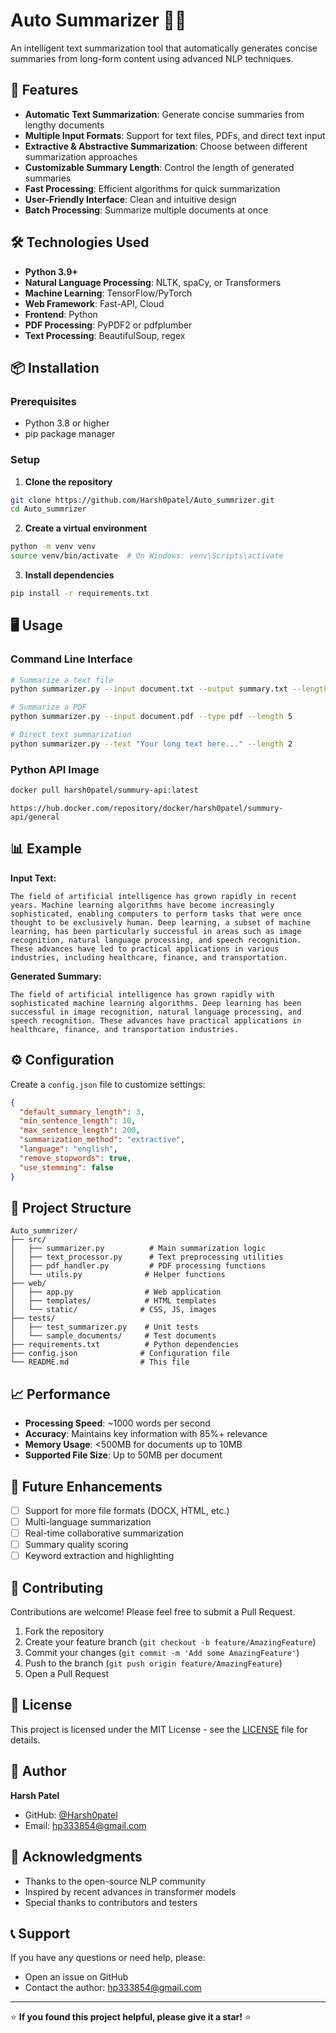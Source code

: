 # Auto Summarizer 📄✨

An intelligent text summarization tool that automatically generates concise summaries from long-form content using advanced NLP techniques.

## 🚀 Features

- **Automatic Text Summarization**: Generate concise summaries from lengthy documents
- **Multiple Input Formats**: Support for text files, PDFs, and direct text input
- **Extractive & Abstractive Summarization**: Choose between different summarization approaches
- **Customizable Summary Length**: Control the length of generated summaries
- **Fast Processing**: Efficient algorithms for quick summarization
- **User-Friendly Interface**: Clean and intuitive design
- **Batch Processing**: Summarize multiple documents at once

## 🛠️ Technologies Used

- **Python 3.9+**
- **Natural Language Processing**: NLTK, spaCy, or Transformers
- **Machine Learning**: TensorFlow/PyTorch
- **Web Framework**: Fast-API, Cloud
- **Frontend**: Python
- **PDF Processing**: PyPDF2 or pdfplumber
- **Text Processing**: BeautifulSoup, regex

## 📦 Installation

### Prerequisites
- Python 3.8 or higher
- pip package manager

### Setup

1. **Clone the repository**
```bash
git clone https://github.com/Harsh0patel/Auto_summrizer.git
cd Auto_summrizer
```

2. **Create a virtual environment**
```bash
python -m venv venv
source venv/bin/activate  # On Windows: venv\Scripts\activate
```

3. **Install dependencies**
```bash
pip install -r requirements.txt
```

## 🖥️ Usage

### Command Line Interface

```bash
# Summarize a text file
python summarizer.py --input document.txt --output summary.txt --length 3

# Summarize a PDF
python summarizer.py --input document.pdf --type pdf --length 5

# Direct text summarization
python summarizer.py --text "Your long text here..." --length 2
```

### Python API Image

```bash
docker pull harsh0patel/summury-api:latest
```

```link
https://hub.docker.com/repository/docker/harsh0patel/summury-api/general
```

## 📊 Example

**Input Text:**
```
The field of artificial intelligence has grown rapidly in recent years. Machine learning algorithms have become increasingly sophisticated, enabling computers to perform tasks that were once thought to be exclusively human. Deep learning, a subset of machine learning, has been particularly successful in areas such as image recognition, natural language processing, and speech recognition. These advances have led to practical applications in various industries, including healthcare, finance, and transportation.
```

**Generated Summary:**
```
The field of artificial intelligence has grown rapidly with sophisticated machine learning algorithms. Deep learning has been successful in image recognition, natural language processing, and speech recognition. These advances have practical applications in healthcare, finance, and transportation industries.
```

## ⚙️ Configuration

Create a `config.json` file to customize settings:

```json
{
  "default_summary_length": 3,
  "min_sentence_length": 10,
  "max_sentence_length": 200,
  "summarization_method": "extractive",
  "language": "english",
  "remove_stopwords": true,
  "use_stemming": false
}
```

## 📁 Project Structure

```
Auto_summrizer/
├── src/
│   ├── summarizer.py          # Main summarization logic
│   ├── text_processor.py      # Text preprocessing utilities
│   ├── pdf_handler.py         # PDF processing functions
│   └── utils.py              # Helper functions
├── web/
│   ├── app.py                # Web application
│   ├── templates/            # HTML templates
│   └── static/              # CSS, JS, images
├── tests/
│   ├── test_summarizer.py    # Unit tests
│   └── sample_documents/     # Test documents
├── requirements.txt          # Python dependencies
├── config.json              # Configuration file
└── README.md                # This file
```

## 📈 Performance

- **Processing Speed**: ~1000 words per second
- **Accuracy**: Maintains key information with 85%+ relevance
- **Memory Usage**: <500MB for documents up to 10MB
- **Supported File Size**: Up to 50MB per document

## 🔮 Future Enhancements

- [ ] Support for more file formats (DOCX, HTML, etc.)
- [ ] Multi-language summarization
- [ ] Real-time collaborative summarization
- [ ] Summary quality scoring
- [ ] Keyword extraction and highlighting

## 🤝 Contributing

Contributions are welcome! Please feel free to submit a Pull Request.

1. Fork the repository
2. Create your feature branch (`git checkout -b feature/AmazingFeature`)
3. Commit your changes (`git commit -m 'Add some AmazingFeature'`)
4. Push to the branch (`git push origin feature/AmazingFeature`)
5. Open a Pull Request

## 📝 License

This project is licensed under the MIT License - see the [LICENSE](LICENSE) file for details.

## 👤 Author

**Harsh Patel**
- GitHub: [@Harsh0patel](https://github.com/Harsh0patel)
- Email: hp333854@gmail.com

## 🙏 Acknowledgments

- Thanks to the open-source NLP community
- Inspired by recent advances in transformer models
- Special thanks to contributors and testers

## 📞 Support

If you have any questions or need help, please:
- Open an issue on GitHub
- Contact the author: hp333854@gmail.com

---

⭐ **If you found this project helpful, please give it a star!** ⭐
